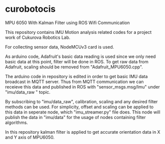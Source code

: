 # curobotocis
MPU 6050 With Kalman Filter using ROS Wifi Communication

This repository contains IMU Motion analysis related codes for a project work of Cukurova Robotics Lab.

For collecting sensor data, NodeMCUv3 card is used.

As arduino code, Adafruit's basic data reading is used since we only need basic data at this point, filter will be done in ROS.
To get raw data from Adafruit, scaling should be removed from "Adafruit_MPU6050.cpp".

The arduino code in repository is edited in order to get basic IMU data broadcast in MQTT server. Thus from MQTT communication we can receieve this data and published in ROS with "sensor_msgs.msg/Imu" under "imu/data_raw " topic.

By subscribing to "imu/data_raw", calibration, scaling and any desired filter methods can be used. For simplicity, offset and scaling can be applied to this data in seperate node, which "imu_streamer.py" file does. This node will publish the data in "imu/data" for the usage of nodes containing filter algorithms.

In this repository kalman filter is applied to get accurate orientation data in X and Y axis of MPU6050.



